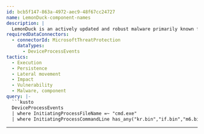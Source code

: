 ```yaml
---
id: bcb5f147-863a-4972-aec9-48f67cc24727
name: LemonDuck-component-names
description: |
  LemonDuck is an actively updated and robust malware primarily known for its botnet and cryptocurrency mining objectives. First discovered in 2019, LemonDuck has since adopted more sophisticated behavior and escalated its operations in 2021. Today, beyond using resources for its traditional bot and mining activities, LemonDuck steals credentials, removes security controls, spreads via emails, moves laterally, and ultimately drops more tools for human-operated activity.
requiredDataConnectors:
  - connectorId: MicrosoftThreatProtection
    dataTypes:
      - DeviceProcessEvents
tactics:
  - Execution
  - Persistence
  - Lateral movement
  - Impact
  - Vulnerability
  - Malware, component
query: |-
  ```kusto
  DeviceProcessEvents
  | where InitiatingProcessFileName =~ "cmd.exe"
  | where InitiatingProcessCommandLine has_any("kr.bin","if.bin","m6.bin")
  ```
---
```


